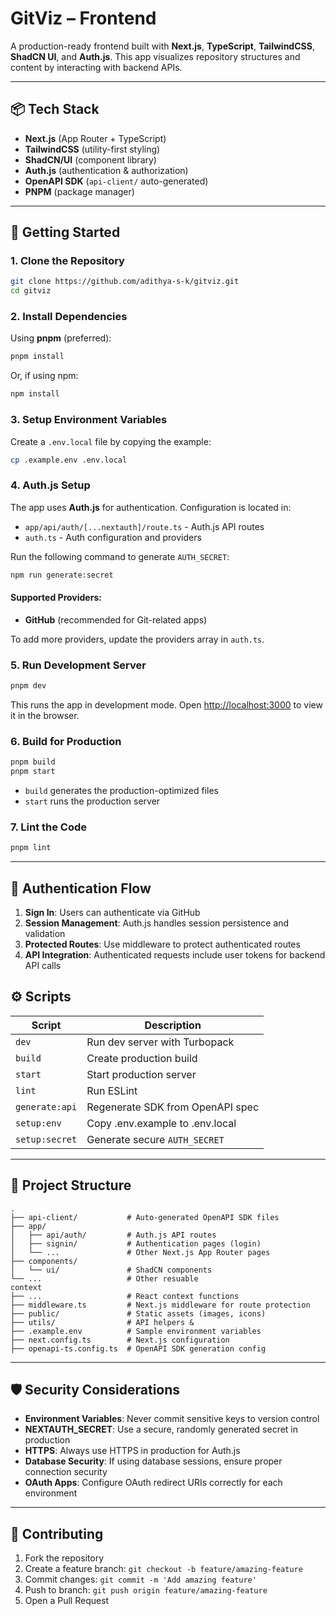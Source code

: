 # GitViz – Frontend

A production-ready frontend built with **Next.js**, **TypeScript**, **TailwindCSS**, **ShadCN UI**, and **Auth.js**. This app visualizes repository structures and content by interacting with backend APIs.

---

## 📦 Tech Stack

- **Next.js** (App Router + TypeScript)
- **TailwindCSS** (utility-first styling)
- **ShadCN/UI** (component library)
- **Auth.js** (authentication & authorization)
- **OpenAPI SDK** (`api-client/` auto-generated)
- **PNPM** (package manager)

---

## 🚀 Getting Started

### 1. Clone the Repository

```bash
git clone https://github.com/adithya-s-k/gitviz.git
cd gitviz
```

### 2. Install Dependencies

Using **pnpm** (preferred):

```bash
pnpm install
```

Or, if using npm:

```bash
npm install
```

### 3. Setup Environment Variables

Create a `.env.local` file by copying the example:

```bash
cp .example.env .env.local
```

### 4. Auth.js Setup

The app uses **Auth.js** for authentication. Configuration is located in:
- `app/api/auth/[...nextauth]/route.ts` - Auth.js API routes
- `auth.ts` - Auth configuration and providers

Run the following command to generate `AUTH_SECRET`:

```bash
npm run generate:secret
```

#### Supported Providers:
- **GitHub** (recommended for Git-related apps)

To add more providers, update the providers array in `auth.ts`.

### 5. Run Development Server

```bash
pnpm dev
```

This runs the app in development mode.
Open [http://localhost:3000](http://localhost:3000) to view it in the browser.

### 6. Build for Production

```bash
pnpm build
pnpm start
```

- `build` generates the production-optimized files
- `start` runs the production server

### 7. Lint the Code

```bash
pnpm lint
```

---

## 🔐 Authentication Flow

1. **Sign In**: Users can authenticate via GitHub
2. **Session Management**: Auth.js handles session persistence and validation
3. **Protected Routes**: Use middleware to protect authenticated routes
4. **API Integration**: Authenticated requests include user tokens for backend API calls

## ⚙️ Scripts

| Script | Description |
|--------|-------------|
| `dev` | Run dev server with Turbopack |
| `build` | Create production build |
| `start` | Start production server |
| `lint` | Run ESLint |
| `generate:api` | Regenerate SDK from OpenAPI spec |
| `setup:env` | Copy .env.example to .env.local |
| `setup:secret` | Generate secure `AUTH_SECRET` |

---

## 📁 Project Structure

```
.
├── api-client/           # Auto-generated OpenAPI SDK files
├── app/
│   ├── api/auth/         # Auth.js API routes
│   ├── signin/           # Authentication pages (login)
│   └── ...               # Other Next.js App Router pages
├── components/
│   └── ui/               # ShadCN components
└── ...                   # Other resuable 
context 
├── ...                   # React context functions
├── middleware.ts         # Next.js middleware for route protection
├── public/               # Static assets (images, icons)
├── utils/                # API helpers & 
├── .example.env          # Sample environment variables
├── next.config.ts        # Next.js configuration
├── openapi-ts.config.ts  # OpenAPI SDK generation config
```

---

## 🛡️ Security Considerations

- **Environment Variables**: Never commit sensitive keys to version control
- **NEXTAUTH_SECRET**: Use a secure, randomly generated secret in production
- **HTTPS**: Always use HTTPS in production for Auth.js
- **Database Security**: If using database sessions, ensure proper connection security
- **OAuth Apps**: Configure OAuth redirect URIs correctly for each environment

---

## 🤝 Contributing

1. Fork the repository
2. Create a feature branch: `git checkout -b feature/amazing-feature`
3. Commit changes: `git commit -m 'Add amazing feature'`
4. Push to branch: `git push origin feature/amazing-feature`
5. Open a Pull Request